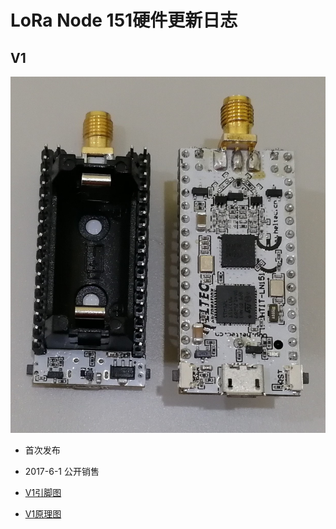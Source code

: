 # LoRa Node 151硬件更新日志

## V1

![](img/hardware_update_log/01.png)

- 首次发布
- 2017-6-1 公开销售

- [V1引脚图](https://docs.heltec.cn/download/LoRa_Node_151.pdf)

- [V1原理图](http://resource.heltec.cn/download/LoRa_Node_151/LoRa_Node_151_Block_Diagram_V1.pdf)

  


